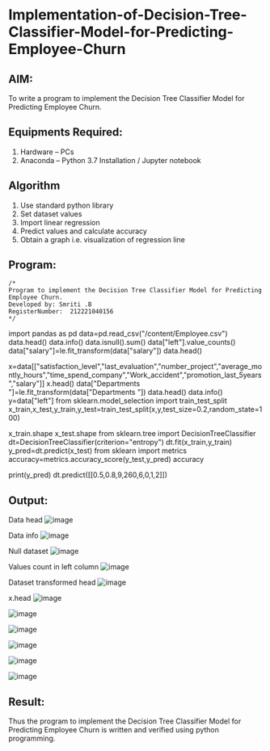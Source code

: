 # Implementation-of-Decision-Tree-Classifier-Model-for-Predicting-Employee-Churn

## AIM:
To write a program to implement the Decision Tree Classifier Model for Predicting Employee Churn.

## Equipments Required:
1. Hardware – PCs
2. Anaconda – Python 3.7 Installation / Jupyter notebook

## Algorithm
1. Use standard python library
2. Set dataset values
3. Import linear regression
4. Predict values and calculate accuracy
5. Obtain a graph i.e. visualization of regression line


## Program:
```
/*
Program to implement the Decision Tree Classifier Model for Predicting Employee Churn.
Developed by: Smriti .B
RegisterNumber:  212221040156
*/
```
import pandas as pd
data=pd.read_csv("/content/Employee.csv")
data.head()
data.info()
data.isnull().sum()
data["left"].value_counts()
data["salary"]=le.fit_transform(data["salary"])
data.head()

x=data[["satisfaction_level","last_evaluation","number_project","average_montly_hours","time_spend_company","Work_accident","promotion_last_5years","salary"]]
x.head()
data["Departments "]=le.fit_transform(data["Departments "])
data.head()
data.info()
y=data["left"]
from sklearn.model_selection import train_test_split
x_train,x_test,y_train,y_test=train_test_split(x,y,test_size=0.2,random_state=100)

x_train.shape
x_test.shape
from sklearn.tree import DecisionTreeClassifier
dt=DecisionTreeClassifier(criterion="entropy")
dt.fit(x_train,y_train)
y_pred=dt.predict(x_test)
from sklearn import metrics
accuracy=metrics.accuracy_score(y_test,y_pred)
accuracy

print(y_pred)
dt.predict([[0.5,0.8,9,260,6,0,1,2]])


## Output:
Data head
![image](https://github.com/smriti1910/Ex-06---Implementation-of-Decision-Tree-Classifier-Model-for-Predicting-Employee-Churn/assets/133334803/f73a6b6a-dc8d-46b9-bec0-925f2987b8b4)

Data info
![image](https://github.com/smriti1910/Ex-06---Implementation-of-Decision-Tree-Classifier-Model-for-Predicting-Employee-Churn/assets/133334803/fdbd28e8-5c14-4dcc-94b2-a4f2f116dac4)

Null dataset
![image](https://github.com/smriti1910/Ex-06---Implementation-of-Decision-Tree-Classifier-Model-for-Predicting-Employee-Churn/assets/133334803/3e00b52b-efa3-4fe2-9318-d76b368eb014)

Values count in left column
![image](https://github.com/smriti1910/Ex-06---Implementation-of-Decision-Tree-Classifier-Model-for-Predicting-Employee-Churn/assets/133334803/021f53bb-329c-46a3-987e-5b5b69d65b6f)

Dataset transformed head
![image](https://github.com/smriti1910/Ex-06---Implementation-of-Decision-Tree-Classifier-Model-for-Predicting-Employee-Churn/assets/133334803/82c38a2a-c053-4fb9-8ce2-aa0a54f41817)

x.head
![image](https://github.com/smriti1910/Ex-06---Implementation-of-Decision-Tree-Classifier-Model-for-Predicting-Employee-Churn/assets/133334803/4128b7da-8aa6-4224-bd12-4623e0cdb4fa)

![image](https://github.com/smriti1910/Ex-06---Implementation-of-Decision-Tree-Classifier-Model-for-Predicting-Employee-Churn/assets/133334803/ed4abbf1-f5bd-4c6e-85ce-fbf43d72326f)

![image](https://github.com/smriti1910/Ex-06---Implementation-of-Decision-Tree-Classifier-Model-for-Predicting-Employee-Churn/assets/133334803/d5c6c6f2-0adb-4ff7-b269-9abb660a708e)

![image](https://github.com/smriti1910/Ex-06---Implementation-of-Decision-Tree-Classifier-Model-for-Predicting-Employee-Churn/assets/133334803/13872b4b-f536-4593-8a7c-5c2c27d77038)

![image](https://github.com/smriti1910/Ex-06---Implementation-of-Decision-Tree-Classifier-Model-for-Predicting-Employee-Churn/assets/133334803/b2c9fa75-ce3e-4fcf-b16f-89732c9b04e4)

![image](https://github.com/smriti1910/Ex-06---Implementation-of-Decision-Tree-Classifier-Model-for-Predicting-Employee-Churn/assets/133334803/d49e4ec1-76e9-4faa-b20b-27a994b5849f)


## Result:
Thus the program to implement the  Decision Tree Classifier Model for Predicting Employee Churn is written and verified using python programming.
